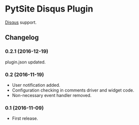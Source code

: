 # PytSite Disqus Plugin

[Disqus](https://disqus.com) support.


## Changelog

### 0.2.1 (2016-12-19)
plugin.json updated.


### 0.2 (2016-11-19)
- User notification added.
- Configuration checking in comments driver and widget code. 
- Non-necessary event handler removed.


### 0.1 (2016-11-09)
- First release.
